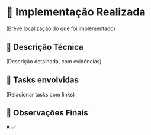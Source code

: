 # 📝 Implementação Realizada

(Breve localização do que foi implementado)

## 🚀 Descrição Técnica

(Descrição detalhada, com evidências)

## 🔗 Tasks envolvidas

(Relacionar tasks com links)

## 📌 Observações Finais

❌ ✅
